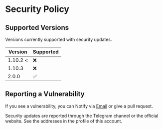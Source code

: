 # Security Policy

## Supported Versions

Versions currently supported with security updates.

| Version  | Supported           |
|----------|---------------------|
| 1.10.2 < | :x:                 |
| 1.10.3   | :x:                 |
| 2.0.0    | :white_check_mark:  |

## Reporting a Vulnerability

If you see a vulnerability, you can Notify via [Email](mailto:LaraXGram@gmail.com]) or give a pull request.

Security updates are reported through the Telegram channel or the official website.
See the addresses in the profile of this account.
